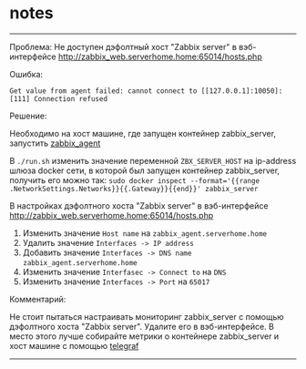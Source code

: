 # notes
___
Проблема:
Не доступен дэфолтный хост "Zabbix server" в вэб-интерфейсе http://zabbix_web.serverhome.home:65014/hosts.php

Ошибка:
```
Get value from agent failed: cannot connect to [[127.0.0.1]:10050]: [111] Connection refused
```
Решение:

Необходимо на хост машине, где запущен контейнер zabbix_server, запустить [zabbix_agent](https://github.com/chatlamin/serverhome/tree/main/containers/arm64/zabbix/zabbix_agent)

В `./run.sh` изменить значение переменной `ZBX_SERVER_HOST` на ip-address шлюза docker сети, в которой был запущен контейнер zabbix_server, получить его можно так: `sudo docker inspect --format='{{range .NetworkSettings.Networks}}{{.Gateway}}{{end}}' zabbix_server`

В настройках дэфолтного хоста "Zabbix server" в вэб-интерфейсе http://zabbix_web.serverhome.home:65014/hosts.php
1. Изменить значение `Host name` на `zabbix_agent.serverhome.home`
2. Удалить значение `Interfaces -> IP address`
3. Добавить значение `Interfaces -> DNS name` `zabbix_agent.serverhome.home`
4. Изменить значение `Interfasec -> Connect to` на `DNS`
4. Изменить значение `Interfaces -> Port` на `65017`

Комментарий:

Не стоит пытаться настраивать мониторинг zabbix_server с помощью дэфолтного хоста "Zabbix server". Удалите его в вэб-интерфейсе. В место этого лучше собирайте метрики о контейнере zabbix_server и хост машине с помощью [telegraf](https://github.com/chatlamin/serverhome/tree/main/containers/arm64/telegraf/telegraf)

___
